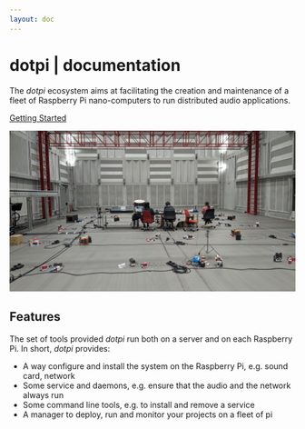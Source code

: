 ```yaml
---
layout: doc
---
```


# dotpi | documentation

The _dotpi_ ecosystem aims at facilitating the creation and maintenance of a fleet of Raspberry Pi nano-computers to run distributed audio applications.

<a class="action" href="./requirements.html">Getting Started</a>

![dots-espro](./assets/homepage/dots-espro.jpg)

## Features

The set of tools provided _dotpi_ run both on a server and on each Raspberry Pi. In short, _dotpi_ provides:

- A way configure and install the system on the Raspberry Pi, e.g. sound card, network
- Some service and daemons, e.g. ensure that the audio and the network always run
- Some command line tools, e.g. to install and remove a service
- A manager to deploy, run and monitor your projects on a fleet of pi
